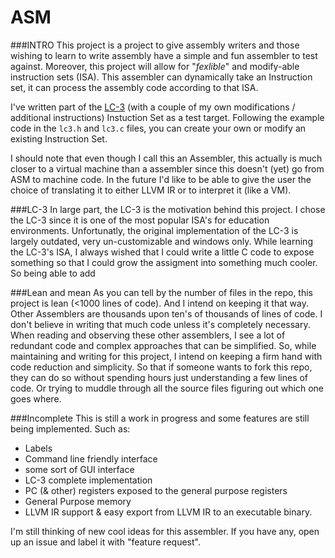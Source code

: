 ASM
===========

###INTRO
This project is a project to give assembly writers and those wishing to learn to write assembly have a simple and fun assembler to test against. Moreover, this project will allow for "*fexlible*" and modify-able instruction sets (ISA). This assembler can dynamically take an Instruction set, it can process the assembly code according to that ISA.

I've written part of the [LC-3](https://en.wikipedia.org/wiki/LC3) (with a couple of my own modifications / additional instructions) Instuction Set as a test target. Following the example code in the `lc3.h` and `lc3.c` files, you can create your own or modify an existing Instruction Set. 

I should note that even though I call this an Assembler, this actually is much closer to a virtual machine than a assembler since this doesn't (yet) go from ASM to machine code. In the future I'd like to be able to give the user the choice of translating it to either LLVM IR or to interpret it (like a VM).

###LC-3
In large part, the LC-3 is the motivation behind this project. I chose the LC-3 since it is one of the most popular ISA's for education environments. Unfortunatly, the original implementation of the LC-3 is largely outdated, very un-customizable and windows only. While learning the LC-3's ISA, I always wished that I could write a little C code to expose something so that I could grow the assigment into something much cooler. So being able to add

###Lean and mean
As you can tell by the number of files in the repo, this project is lean (<1000 lines of code). And I intend on keeping it that way. Other Assemblers are thousands upon ten's of thousands of lines of code. I don't believe in writing that much code unless it's completely necessary. When reading and observing these other assemblers, I see a lot of redundant code and complex approaches that can be simplified. So, while maintaining and writing for this project, I intend on keeping a firm hand with code reduction and simplicity. So that if someone wants to fork this repo, they can do so without spending hours just understanding a few lines of code. Or trying to muddle through all the source files figuring out which one goes where.

###Incomplete
This is still a work in progress and some features are still being implemented. Such as:

- Labels
- Command line friendly interface
- some sort of GUI interface
- LC-3 complete implementation
- PC (& other) registers exposed to the general purpose registers
- General Purpose memory
- LLVM IR support & easy export from LLVM IR to an executable binary.

I'm still thinking of new cool ideas for this assembler. If you have any, open up an issue and label it with "feature request".
